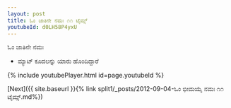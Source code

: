 ```yaml
---
layout: post
title: ಓಂ ಜಾತಿನೇ ನಮಃ ೧೧ ಟೈಮ್ಸ್
youtubeId: d0LH58P4yxU
---
```

 
 
 ಓಂ ಜಾತಿನೇ ನಮಃ  
 
 -  ಮ್ಯಾಟ್ ಕೂದಲನ್ನು ಯಾರು ಹೊಂದಿದ್ದಾರೆ 
 
  
 
  
 
 
 
 
 
 


{% include youtubePlayer.html id=page.youtubeId %}
 
[Next]({{ site.baseurl }}{% link  split1/_posts/2012-09-04-ಓಂ ಭೀಮಯೈ ನಮಃ ೧೧ ಟೈಮ್ಸ್.md%})
 
